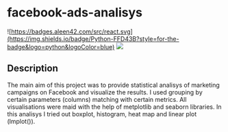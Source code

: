 # facebook-ads-analisys

![https://badges.aleen42.com/src/react.svg](https://img.shields.io/badge/Python-FFD43B?style=for-the-badge&logo=python&logoColor=blue)
![](https://img.shields.io/badge/Colab-F9AB00?style=for-the-badge&logo=googlecolab&color=525252)

## Description
The main aim of this project was to provide statistical analisys of marketing campaigns on Facebook and visualize the results.
I used grouping by certain parameters (columns) matching with certain metrics. All visualisations were maid with the help of metplotlib and seaborn libraries.
In this analisys I tried out boxplot, histogram, heat map and linear plot (lmplot()).

